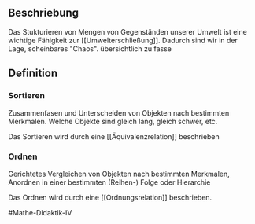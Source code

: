 ## Beschriebung
Das Stukturieren von Mengen von Gegenständen unserer Umwelt ist eine wichtige Fähigkeit zur [[Umwelterschließung]]. Dadurch sind wir in der Lage, scheinbares "Chaos". übersichtlich zu fasse

## Definition
### Sortieren
Zusammenfasen und Unterscheiden von Objekten nach bestimmten Merkmalen.
Welche Objekte sind gleich lang, gleich schwer, etc.

Das Sortieren wird durch eine [[Äquivalenzrelation]] beschrieben


### Ordnen
Gerichtetes Vergleichen von Objekten nach bestimmten Merkmalen, Anordnen in einer bestimmten (Reihen-) Folge oder Hierarchie

Das Ordnen wird durch eine [[Ordnungsrelation]] beschrieben.

#Mathe-Didaktik-IV 
